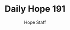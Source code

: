 ---
image: /assets/img/daily-hope-default-artwork.png
title: Daily Hope 191
number: 191
categories:
  - Daily Hope
author: Hope Staff
notes: Daily Hope 191
embed: >-
  EMBED_GOES_HERE
---